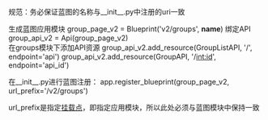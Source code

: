 规范：务必保证蓝图的名称与__init__.py中注册的uri一致

生成蓝图应用模块
group_page_v2 = Blueprint('v2/groups', __name__)
绑定API
group_api_v2 = Api(group_page_v2)   
在groups模块下添加API资源
group_api_v2.add_resource(GroupListAPI, '/', endpoint='api')
group_api_v2.add_resource(GroupAPI, '/<int:id>', endpoint='api_id')


在__init__.py进行蓝图注册：
app.register_blueprint(group_page_v2, url_prefix='/v2/groups')

url_prefix是指定[挂载点](http://flask.pocoo.org/docs/0.12/blueprints/)，即指定应用模块，所以此处必须与蓝图模块中保持一致
